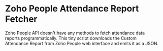 # Zoho People Attendance Report Fetcher

Zoho People API doesn't have any methods to fetch attendance data reports programmatically.
This tiny script downloads the Custom Attendance Report from Zoho People web interface and emits it as a JSON.
